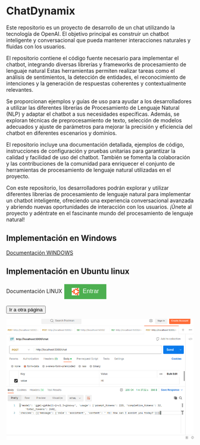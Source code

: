 # ChatDynamix
Este repositorio es un proyecto de desarrollo de un chat utilizando la tecnología de OpenAI. El objetivo principal es construir un chatbot inteligente y conversacional que pueda mantener interacciones naturales y fluidas con los usuarios.

El repositorio contiene el código fuente necesario para implementar el chatbot, integrando diversas librerías y frameworks de procesamiento de lenguaje natural Estas herramientas permiten realizar tareas como el análisis de sentimientos, la detección de entidades, el reconocimiento de intenciones y la generación de respuestas coherentes y contextualmente relevantes.

Se proporcionan ejemplos y guías de uso para ayudar a los desarrolladores a utilizar las diferentes librerías de Procesamiento de Lenguaje Natural (NLP) y adaptar el chatbot a sus necesidades específicas. Además, se exploran técnicas de preprocesamiento de texto, selección de modelos adecuados y ajuste de parámetros para mejorar la precisión y eficiencia del chatbot en diferentes escenarios y dominios.

El repositorio incluye una documentación detallada, ejemplos de código, instrucciones de configuración y pruebas unitarias para garantizar la calidad y facilidad de uso del chatbot. También se fomenta la colaboración y las contribuciones de la comunidad para enriquecer el conjunto de herramientas de procesamiento de lenguaje natural utilizadas en el proyecto.

Con este repositorio, los desarrolladores podrán explorar y utilizar diferentes librerías de procesamiento de lenguaje natural para implementar un chatbot inteligente, ofreciendo una experiencia conversacional avanzada y abriendo nuevas oportunidades de interacción con los usuarios. ¡Únete al proyecto y adéntrate en el fascinante mundo del procesamiento de lenguaje natural!


## Implementación en Windows
[Documentación WINDOWS](https://github.com/RETBOT/ChatDynamix/tree/main/Windows)

## Implementación en Ubuntu linux
Documentación LINUX
<button style="background-color: #4CAF50; color: white; border: none; padding: 10px 20px; text-align: center; text-decoration: none; display: inline-block; font-size: 16px; margin: 4px 2px; cursor: pointer;">
  <a href="https://github.com/RETBOT/ChatDynamix/tree/main/Linux" target="_blank" style="text-decoration: none; color: inherit;">
    <img src="https://github.com/RETBOT/ChatDynamix/blob/main/Linux/imgs/ubuntu.png" alt="Ubuntu" style="width: 20px; height: 20px; vertical-align: middle; margin-right: 5px;">
    Entrar
  </a>
</button>

<button onclick="https://github.com/RETBOT/ChatDynamix/tree/main/Linux">
  Ir a otra página
</button>




<a href="https://github.com/RETBOT/ChatDynamix/tree/main/Linux"> <img src="https://github.com/RETBOT/ChatDynamix/blob/main/Linux/imgs/53.png"> </a>


